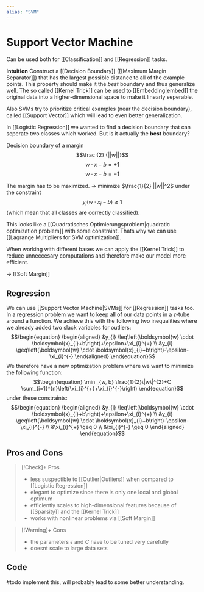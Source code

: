 ```yaml
---
alias: "SVM"
---
```

# Support Vector Machine

Can be used both for [[Classification]] and [[Regression]] tasks. 


**Intuition**
Construct a [[Decision Boundary]] ([[Maximum Margin Separator]]) that has the largest possible distance to all of the example points. This property should make it the *best* boundary and thus generalize well. The so called [[Kernel Trick]] can be used to [[Embedding|embed]] the original data into a higher-dimensional space to make it linearly seperable. 

Also SVMs try to prioritize critical examples (near the decision boundary), called [[Support Vector]] which will lead to even better generalization.

In [[Logistic Regression]] we wanted to find a decision boundary that can seperate two classes which worked. But is it actually the **best** boundary?

Decision boundary of a margin 
$$\frac {2} {||w||}$$
$$w\cdot x - b = +1$$
$$w\cdot x - b = -1$$

The margin has to be maximized. → minimize $\frac{1}{2}  ||w||^2$
under the constraint 
$$y_i(w \cdot x_i - b) \geq 1$$
(which mean that all classes are correctly classified).

This looks like a [[Quadratisches Optimierungsproblem|quadratic optimization problem]] with some constraint. Thats why we can use [[Lagrange Multipliers for SVM optimization]].

When working with different bases we can apply the [[Kernel Trick]] to reduce unneccesary computations and therefore make our model more efficient.

→ [[Soft Margin]] 

## Regression 

We can use [[Support Vector Machine|SVMs]] for [[Regression]] tasks too. In a regression problem we want to keep all of our data points in a $\epsilon$-tube around a function.
We achieve this with the following two inequalities where we already added two slack variables for outliers:
$$\begin{equation}
\begin{aligned}
&y_{i} \leq\left(\boldsymbol{w} \cdot \boldsymbol{x}_{i}+b\right)+\epsilon+\xi_{i}^{+} \\
&y_{i} \geq\left(\boldsymbol{w} \cdot \boldsymbol{x}_{i}+b\right)-\epsilon-\xi_{i}^{-}
\end{aligned}
\end{equation}$$
We therefore have a new optimization problem where we want to minimize the following function:
$$\begin{equation}
\min _{w, b} \frac{1}{2}\|w\|^{2}+C \sum_{i=1}^{n}\left(\xi_{i}^{+}+\xi_{i}^{-}\right)
\end{equation}$$
under these constraints:
$$\begin{equation}
\begin{aligned}
&y_{i} \leq\left(\boldsymbol{w} \cdot \boldsymbol{x}_{i}+b\right)+\epsilon+\xi_{i}^{+} \\
&y_{i} \geq\left(\boldsymbol{w} \cdot \boldsymbol{x}_{i}+b\right)-\epsilon-\xi_{i}^{-} \\
&\xi_{i}^{+} \geq 0 \\
&\xi_{i}^{-} \geq 0
\end{aligned}
\end{equation}$$

## Pros and Cons 

> [!Check]+ Pros
> - less suspectible to [[Outlier|Outliers]] when compared to [[Logistic Regression]]
> - elegant to optimize since there is only one local and global optimum
> - efficiently scales to high-dimensional features because of [[Sparsity]] and the [[Kernel Trick]]
> - works with nonlinear problems via [[Soft Margin]]
> 

> [!Warning]+ Cons
> 
> - the parameters $\epsilon$ and $C$ have to be tuned very carefully
> - doesnt scale to large data sets

## Code 

#todo implement this, will probably lead to some better understanding.